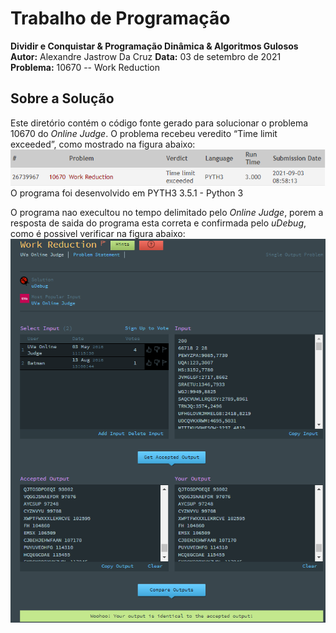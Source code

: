 # Trabalho de Programação
**Dividir e Conquistar & Programação Dinâmica & Algoritmos Gulosos**
**Autor:** Alexandre Jastrow Da Cruz
**Data:** 03 de setembro de 2021
**Problema:** 10670 -- Work Reduction

## Sobre a Solução
Este diretório contém o código fonte gerado para solucionar o problema 10670
do *Online Judge*. O problema recebeu veredito “Time limit exceeded”, como mostrado na
figura abaixo:
![Veredito](./10670-veredito.png)
O programa foi desenvolvido em PYTH3 3.5.1 - Python 3

O programa nao execultou no tempo delimitado pelo *Online Judge*, porem a resposta de saida do programa esta correta e confirmada pelo *uDebug*, como é possivel verificar na figura abaixo:
![Veredito](./10670-udebug.png)
